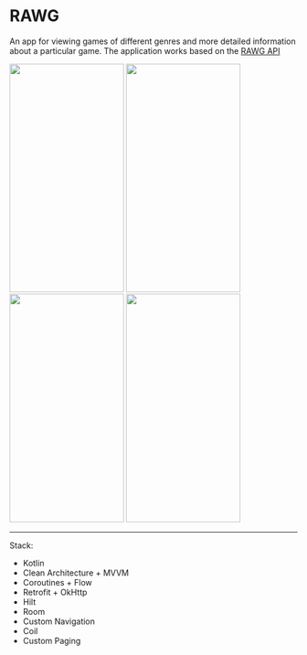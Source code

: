 # RAWG

An app for viewing games of different genres and more detailed information about a particular game.
The application works based on the [RAWG API](https://rawg.io)

<img src="https://github.com/aman-samatov/RAWG/assets/152772418/6d68f224-a589-4df0-a8f7-fe33f688aea0" data-canonical-src="https://gyazo.com/eb5c5741b6a9a16c692170a41a49c858.png" width="200" height="400" />
<img src="https://github.com/aman-samatov/RAWG/assets/152772418/1abc60a5-e8ea-416c-b504-09890ac211d8" data-canonical-src="https://gyazo.com/eb5c5741b6a9a16c692170a41a49c858.png" width="200" height="400" />
<img src="https://github.com/aman-samatov/RAWG/assets/152772418/d6494fdf-57bc-4f03-a4e8-09041fba4949" data-canonical-src="https://gyazo.com/eb5c5741b6a9a16c692170a41a49c858.png" width="200" height="400" />
<img src="https://github.com/aman-samatov/RAWG/assets/152772418/00cbda44-9c13-47ea-831e-1b182145a754" data-canonical-src="https://gyazo.com/eb5c5741b6a9a16c692170a41a49c858.png" width="200" height="400" />

***

Stack:

- Kotlin
- Clean Architecture + MVVM
- Coroutines + Flow
- Retrofit + OkHttp
- Hilt
- Room
- Custom Navigation
- Coil
- Custom Paging

